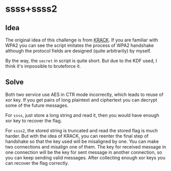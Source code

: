# ssss+ssss2

## Idea

The original idea of this challenge is from [KRACK](https://www.krackattacks.com/). If you are familiar with WPA2 you can see the script imitates the process of WPA2 handshake although the protocol fields are designed (quite arbitrarily) by myself. 

By the way, the `secret` in script is quite short. But due to the KDF used, I think it's impossible to bruteforce it. 

## Solve

Both two service use AES in CTR mode incorrectly, which leads to reuse of xor key. If you get pairs of long plaintext and ciphertext you can decrypt some of the future messages. 

For `ssss`, just store a long string and read it, then you would have enough xor key to recover the flag.

For `ssss2`, the stored string is truncated and read the stored flag is much harder. But with the idea of KRACK, you can reenter the final step of handshake so that the key used will be misaligned by one. You can make two connections and misalign one of them. The key for received message in one connection will be the key for sent message in another connection, so you can keep sending valid messages. After collecting enough xor keys you can recover the flag correctly.
